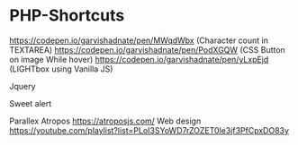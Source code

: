# PHP-Shortcuts
https://codepen.io/garvishadnate/pen/MWqdWbx (Character count in TEXTAREA)
https://codepen.io/garvishadnate/pen/PodXGQW (CSS Button on image While hover)
https://codepen.io/garvishadnate/pen/yLxpEjd (LIGHTbox using Vanilla JS)


Jquery <script src="https://code.jquery.com/jquery-3.6.4.min.js" integrity="sha256-oP6HI9z1XaZNBrJURtCoUT5SUnxFr8s3BzRl+cbzUq8=" crossorigin="anonymous"></script>

Sweet alert <script src="https://cdn.jsdelivr.net/npm/sweetalert2@11"></script>
    
Parallex Atropos https://atroposjs.com/
Web design https://youtube.com/playlist?list=PLoI3SYoWD7rZOZET0le3jf3PfCpxDO83y

